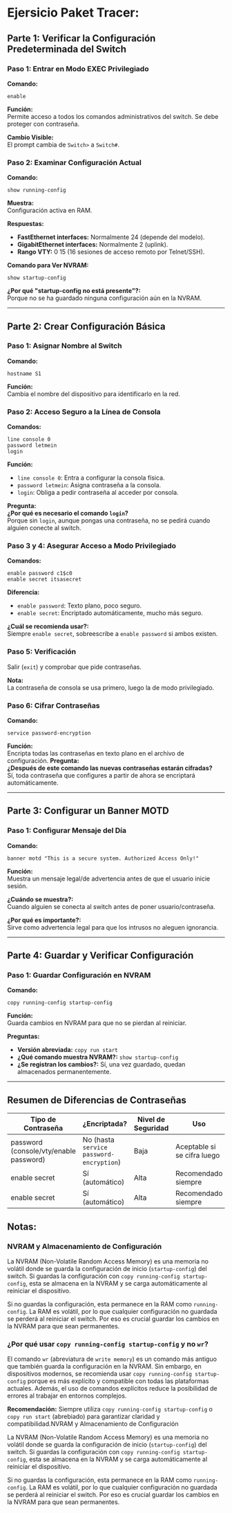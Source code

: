 # Ejersicio Paket Tracer:

## Parte 1: Verificar la Configuración Predeterminada del Switch

### Paso 1: Entrar en Modo EXEC Privilegiado

**Comando:**  

```plaintext
enable
```

**Función:**  
Permite acceso a todos los comandos administrativos del switch. Se debe proteger con contraseña.

**Cambio Visible:**  
El prompt cambia de `Switch>` a `Switch#`.

### Paso 2: Examinar Configuración Actual

**Comando:**  

```plaintext
show running-config
```

**Muestra:**  
Configuración activa en RAM.

**Respuestas:**  
- **FastEthernet interfaces:** Normalmente 24 (depende del modelo).  
- **GigabitEthernet interfaces:** Normalmente 2 (uplink).  
- **Rango VTY:** 0 15 (16 sesiones de acceso remoto por Telnet/SSH).  

**Comando para Ver NVRAM:**  

```plaintext
show startup-config
```

**¿Por qué "startup-config no está presente"?:**  
Porque no se ha guardado ninguna configuración aún en la NVRAM.

---

## Parte 2: Crear Configuración Básica

### Paso 1: Asignar Nombre al Switch

**Comando:**  

```plaintext
hostname S1
```

**Función:**  
Cambia el nombre del dispositivo para identificarlo en la red.

### Paso 2: Acceso Seguro a la Línea de Consola

**Comandos:** 

```plaintext
line console 0
password letmein
login
```

**Función:**  
- `line console 0`: Entra a configurar la consola física.  
- `password letmein`: Asigna contraseña a la consola.  
- `login`: Obliga a pedir contraseña al acceder por consola.

**Pregunta:**  
**¿Por qué es necesario el comando `login`?**  
Porque sin `login`, aunque pongas una contraseña, no se pedirá cuando alguien conecte al switch.

### Paso 3 y 4: Asegurar Acceso a Modo Privilegiado

**Comandos:**  

```plaintext
enable password c1$c0
enable secret itsasecret
```

**Diferencia:**  
- `enable password`: Texto plano, poco seguro.  
- `enable secret`: Encriptado automáticamente, mucho más seguro.

**¿Cuál se recomienda usar?:**  
Siempre `enable secret`, sobreescribe a `enable password` si ambos existen.

### Paso 5: Verificación

Salir (`exit`) y comprobar que pide contraseñas.

**Nota:**  
La contraseña de consola se usa primero, luego la de modo privilegiado.

### Paso 6: Cifrar Contraseñas

**Comando:**  

```plaintext
service password-encryption
```

**Función:**  
Encripta todas las contraseñas en texto plano en el archivo de configuración.
**Pregunta:**  
**¿Después de este comando las nuevas contraseñas estarán cifradas?**  
Sí, toda contraseña que configures a partir de ahora se encriptará automáticamente.

---

## Parte 3: Configurar un Banner MOTD

### Paso 1: Configurar Mensaje del Día

**Comando:**  

```plaintext
banner motd "This is a secure system. Authorized Access Only!"
```

**Función:**  
Muestra un mensaje legal/de advertencia antes de que el usuario inicie sesión.

**¿Cuándo se muestra?:**  
Cuando alguien se conecta al switch antes de poner usuario/contraseña.

**¿Por qué es importante?:**  
Sirve como advertencia legal para que los intrusos no aleguen ignorancia.

---

## Parte 4: Guardar y Verificar Configuración

### Paso 1: Guardar Configuración en NVRAM

**Comando:**  

```plaintext
copy running-config startup-config
```

**Función:**  
Guarda cambios en NVRAM para que no se pierdan al reiniciar.

**Preguntas:**  
- **Versión abreviada:** `copy run start`  
- **¿Qué comando muestra NVRAM?:** `show startup-config`  
- **¿Se registran los cambios?:** Sí, una vez guardado, quedan almacenados permanentemente.

---

## Resumen de Diferencias de Contraseñas

| Tipo de Contraseña                  | ¿Encriptada?                          | Nivel de Seguridad | Uso                                   |
|-------------------------------------|---------------------------------------|--------------------|---------------------------------------|
| password (console/vty/enable password) | No (hasta `service password-encryption`) | Baja               | Aceptable si se cifra luego           |
| enable secret                       | Sí (automático)                       | Alta               | Recomendado siempre                   |
| enable secret                       | Sí (automático)                       | Alta               | Recomendado siempre  


## **Notas:**

### NVRAM y Almacenamiento de Configuración

La NVRAM (Non-Volatile Random Access Memory) es una memoria no volátil donde se guarda la configuración de inicio (`startup-config`) del switch. Si guardas la configuración con `copy running-config startup-config`, esta se almacena en la NVRAM y se carga automáticamente al reiniciar el dispositivo.

Si no guardas la configuración, esta permanece en la RAM como `running-config`. La RAM es volátil, por lo que cualquier configuración no guardada se perderá al reiniciar el switch. Por eso es crucial guardar los cambios en la NVRAM para que sean permanentes.

### ¿Por qué usar `copy running-config startup-config` y no `wr`?

El comando `wr` (abreviatura de `write memory`) es un comando más antiguo que también guarda la configuración en la NVRAM. Sin embargo, en dispositivos modernos, se recomienda usar `copy running-config startup-config` porque es más explícito y compatible con todas las plataformas actuales. Además, el uso de comandos explícitos reduce la posibilidad de errores al trabajar en entornos complejos.

**Recomendación:** Siempre utiliza `copy running-config startup-config` o `copy run start` (abrebiado)  para garantizar claridad y compatibilidad.NVRAM y Almacenamiento de Configuración

La NVRAM (Non-Volatile Random Access Memory) es una memoria no volátil donde se guarda la configuración de inicio (`startup-config`) del switch. Si guardas la configuración con `copy running-config startup-config`, esta se almacena en la NVRAM y se carga automáticamente al reiniciar el dispositivo.

Si no guardas la configuración, esta permanece en la RAM como `running-config`. La RAM es volátil, por lo que cualquier configuración no guardada se perderá al reiniciar el switch. Por eso es crucial guardar los cambios en la NVRAM para que sean permanentes.


